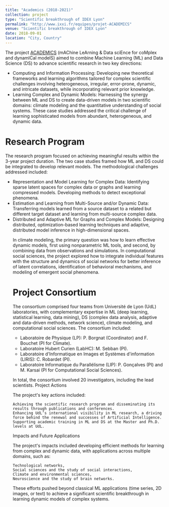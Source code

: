 ```yaml
---
title: "Academics (2018-2021)"
collection: project
type: "Scientific breakthrough of IDEX Lyon"
permalink: "http://www.ixxi.fr/equipes/projet-ACADEMICS"
venue: "Scientific breakthrough of IDEX Lyon"
date: 2018-09-01
location: "City, Country"
---
```


<p>The project <a href="http://www.ixxi.fr/equipes/projet-ACADEMICS">ACADEMICS</a> (mAChine LeArning & Data sciEnce for coMplex and dynamICal modelS) aimed to combine Machine Learning (ML) and Data Science (DS) to advance scientific research in two key directions:</p>
<ul>
    <li>Computing and Information Processing: Developing new theoretical frameworks and learning algorithms tailored for complex scientific challenges involving heterogeneous, irregular, error-prone, dynamic, and intricate datasets, while incorporating relevant prior knowledge.
    </li>
<li>    Learning Complex and Dynamic Models: Harnessing the synergy between ML and DS to create data-driven models in two scientific domains: climate modeling and the quantitative understanding of social systems. These case studies addressed the critical challenge of learning sophisticated models from abundant, heterogeneous, and dynamic data.
</li>
</ul>

Research Program
=====

<p>The research program focused on achieving meaningful results within the 3-year project duration. The two case studies framed how ML and DS could be integrated to develop relevant models. The methodological challenges addressed included:
</p> <ul>
<li>    Representation and Model Learning for Complex Data: Identifying sparse latent spaces for complex data or graphs and learning compressed models. Developing methods to detect exceptional phenomena.
</li><li>  Estimation and Learning from Multi-Source and/or Dynamic Data: Transferring models learned from a source dataset to a related but different target dataset and learning from multi-source complex data.
</li><li>    Distributed and Adaptive ML for Graphs and Complex Models: Designing distributed, optimization-based learning techniques and adaptive, distributed model inference in high-dimensional spaces.
</li>
  
In climate modeling, the primary question was how to learn effective dynamic models, first using nonparametric ML tools, and second, by combining data from observations and simulations.
In computational social sciences, the project explored how to integrate individual features with the structure and dynamics of social networks for better inference of latent correlations, identification of behavioral mechanisms, and modeling of emergent social phenomena.

Project Consortium
=====

The consortium comprised four teams from Université de Lyon (UdL) laboratories, with complementary expertise in ML (deep learning, statistical learning, data mining), DS (complex data analysis, adaptive and data-driven methods, network science), climate modeling, and computational social sciences. The consortium included:
<ul>
    <li>Laboratoire de Physique (LP): P. Borgnat (Coordinator) and F. Bouchet (PI for Climate).
    </li><li>Laboratoire Hubert Curien (LabHC): M. Sebban (PI).
    </li><li>Laboratoire d'Informatique en Images et Systèmes d'information (LIRIS): C. Robardet (PI).
    </li><li>Laboratoire Informatique du Parallélisme (LIP): P. Gonçalves (PI) and M. Karsai (PI for Computational Social Sciences).
    </li></ul>

In total, the consortium involved 20 investigators, including the lead scientists.
Project Actions

The project's key actions included:

    Achieving the scientific research program and disseminating its results through publications and conferences.
    Enhancing UdL’s international visibility in ML research, a driving force behind the renewal and successes of Artificial Intelligence.
    Supporting academic training in ML and DS at the Master and Ph.D. levels at UdL.

Impacts and Future Applications

The project's impacts included developing efficient methods for learning from complex and dynamic data, with applications across multiple domains, such as:

    Technological networks,
    Social sciences and the study of social interactions,
    Climate and environmental sciences,
    Neuroscience and the study of brain networks.

These efforts pushed beyond classical ML applications (time series, 2D images, or text) to achieve a significant scientific breakthrough in learning dynamic models of complex systems.






